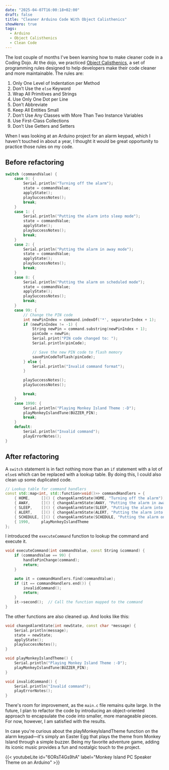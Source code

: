 ```yaml
---
date: "2025-04-07T16:00:18+02:00"
draft: false
title: "Cleaner Arduino Code With Object Calisthenics"
showHero: true
tags:
  - Arduino
  - Object Calisthenics
  - Clean Code
---
```


The lost couple of months I've been learning how to make cleaner code in a Coding Dojo. At the dojo,
we practiced
[Object Calisthenics](https://bolcom.github.io/student-dojo/legacy-code/DevelopersAnonymous-ObjectCalisthenics.pdf),
a set of programming rules designed to help developers make their code cleaner and more
maintainable. The rules are:

1. Only One Level of Indentation per Method
2. Don’t Use the `else` Keyword
3. Wrap All Primitives and Strings
4. Use Only One Dot per Line
5. Don’t Abbreviate
6. Keep All Entities Small
7. Don’t Use Any Classes with More Than Two Instance Variables
8. Use First-Class Collections
9. Don’t Use Getters and Setters

When I was looking at an Arduino project for an alarm keypad, which I haven't touched in about a
year, I thought it would be great opportunity to practice those rules on my code.

## Before refactoring

```cpp
switch (commandValue) {
    case 0: {
        Serial.println("Turning off the alarm");
        state = commandValue;
        applyState();
        playSuccessNotes();
        break;
    }
    case 1: {
        Serial.println("Putting the alarm into sleep mode");
        state = commandValue;
        applyState();
        playSuccessNotes();
        break;
    }
    case 2: {
        Serial.println("Putting the alarm in away mode");
        state = commandValue;
        applyState();
        playSuccessNotes();
        break;
    }
    case 8: {
        Serial.println("Putting the alarm on scheduled mode");
        state = commandValue;
        applyState();
        playSuccessNotes();
        break;
    }
    case 99: {
        // Change the PIN code
        int newPinIndex = command.indexOf('*', separatorIndex + 1);
        if (newPinIndex != -1) {
            String newPin = command.substring(newPinIndex + 1);
            pinCode = newPin;
            Serial.print("PIN code changed to: ");
            Serial.println(pinCode);

            // Save the new PIN code to flash memory
            savePinCodeToFlash(pinCode);
        } else {
            Serial.println("Invalid command format");
        }

        playSuccessNotes();
        playSuccessNotes();

        break;
    }
    case 1990: {
        Serial.println("Playing Monkey Island Theme :-D");
        playMonkeyIslandTune(BUZZER_PIN);
        break;
    }
    default:
        Serial.println("Invalid command");
        playErrorNotes();
}
```

## After refactoring

A `switch` statement is in fact nothing more than an `if` statement with a lot of `else`s which can
be replaced with a lookup table. By doing this, I could also clean up some duplicated code.

```cpp
// Lookup table for command handlers
const std::map<int, std::function<void()>> commandHandlers = {
    { HOME,     []() { changeAlarmState(HOME, "Turning off the alarm"); }                   },
    { AWAY,     []() { changeAlarmState(AWAY, "Putting the alarm in away mode"); }          },
    { SLEEP,    []() { changeAlarmState(SLEEP, "Putting the alarm into sleep mode"); }      },
    { ALERT,    []() { changeAlarmState(ALERT, "Putting the alarm into alert mode"); }      },
    { SCHEDULE, []() { changeAlarmState(SCHEDULE, "Putting the alarm on scheduled mode"); } },
    { 1990,     playMonkeyIslandTheme                                                       }
};
```

I introduced the `executeCommand` function to lookup the command and execute it.

```cpp
void executeCommand(int commandValue, const String &command) {
    if (commandValue == 99) {
        handlePinChange(command);
        return;
    }

    auto it = commandHandlers.find(commandValue);
    if (it == commandHandlers.end()) {
        invalidCommand();
        return;
    }
    it->second();  // Call the function mapped to the command
}
```

The other functions are also cleaned up. And looks like this:

```cpp
void changeAlarmState(int newState, const char *message) {
    Serial.println(message);
    state = newState;
    applyState();
    playSuccessNotes();
}

void playMonkeyIslandTheme() {
    Serial.println("Playing Monkey Island Theme :-D");
    playMonkeyIslandTune(BUZZER_PIN);
}

void invalidCommand() {
    Serial.println("Invalid command");
    playErrorNotes();
}
```

There's room for improvement, as the `main.c` file remains quite large. In the future, I plan to
refactor the code by introducing an object-oriented approach to encapsulate the code into smaller,
more manageable pieces. For now, however, I am satisfied with the results.

In case you're curious about the playMonkeyIslandTheme function on the alarm keypad—it's simply an
Easter Egg that plays the theme from Monkey Island through a simple buzzer. Being my favorite
adventure game, adding its iconic music provides a fun and nostalgic touch to the project.

{{< youtubeLite id="6ORsT4Gs9hA" label="Monkey Island PC Speaker Theme on an Arduino" >}}
